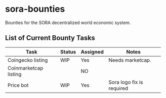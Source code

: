 # sora-bounties
Bounties for the SORA decentralized world economic system.

## List of Current Bounty Tasks
|Task                  |Status    |Assigned    |Notes                          |
|----------------------|----------|------------|-------------------------------|
|Coingecko listing     |WIP       |Yes         |Needs marketcap.                               |
|Coinmarketcap listing |        |NO          |                               |
|Price bot             |WIP       |Yes         |Sora logo fix is required      |
